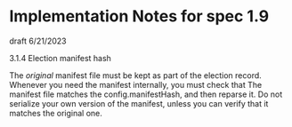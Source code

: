 # Implementation Notes for spec 1.9

draft 6/21/2023

3.1.4 Election manifest hash

The _original_ manifest file must be kept as part of the election record. Whenever you need the manifest internally,
you must check that The manifest file matches the config.manifestHash, and then reparse it. Do not serialize your own 
version of the manifest, unless you can verify that it matches the original one.